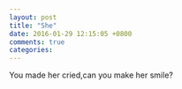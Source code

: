 ```yaml
---
layout: post
title: "She"
date: 2016-01-29 12:15:05 +0800
comments: true
categories: 
---
```

You made her cried,can you make her smile?
